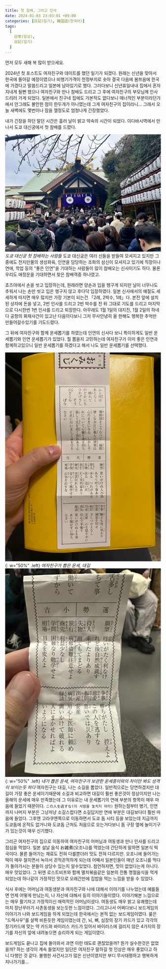 ```yaml
---
title: 첫 참배, 그리고 인사
date: 2024-01-03 23:03:01 +09:00
categories: [日記(일기), 韓国語(한국어)]
tags:
  [
    日常(일상),
    日記(일기)
  ]
---
```

먼저 모두 새해 복 많이 받으세요.

2024년 첫 포스트도 여자친구와 데이트를 했던 일기가 되겠다.
원래는 신년을 맞아서 한국에 돌아갈 예정이였으나 비행기가격이 천정부지로 솟아 결국 다음에 봄쯔음에 한국에 가겠다고 말씀드리고 일본에 남아있기로 했다.
그러다보니 신년휴일내내 집에서 혼자 지내게 될뻔 했으나 여자친구와 만나 참배도 드리고 그 후에 여자친구의 부모님께 인사드리러 가게 되었다.
일본에서 친구네 집에도 가본적도 없다보니 매너적인 부분이라던가에서 안그래도 불안한 점이 한두개가 아니였는데 그게 여자친구의 집이라니...
그래서 오늘 새벽에도 몇번이나 잠을 깰정도로 엄청나게 긴장했었다.

내가 긴장을 하던 말던 시간은 흘러 날이 밝고 약속의 시간이 되었다.
이다바시역에서 만나서 도쿄 대신궁에서 첫 참배를 드렸다.

![도쿄 대신궁](/assets/img/2024/diary/tokyodaijingu.jpeg)
_도쿄 대신궁 첫 참배하는 사람들_
도쿄 대신궁은 여러 신들을 받들여 모셔지고 있지만 그중에도 천지만물의 생성화육, 인연을 담당하는 조화의 삼신이 모셔지고 있기에 직장이나 연애, 학업 등의 "좋은 인연"을 기대하는 사람들이 많이 참배오는 신사이기도 하다. 물론 우리도 애정운을 기대하면서 찾은 참배객중 하나였고.

쵸즈야에서 손을 씻고 입장하는데, 원래라면 양손과 입을 헹구게 되지만 날이 너무나도 추워서 나는 손만 씻고 입은 헹구지 않고 후다닥 입장하였다.
일본 신사에서의 예절도 세세하게 따지면 매우 많지만 가장 기본이 되는건 「2례, 2박수, 1례」다. 본전 앞에 설치된 상자에 돈을 넣고, 2번 인사를 드리고 2번 박수를 친 뒤 그대로 기도를 드리고 마지막으로 다시한번 1번 인사를 드리고 퇴장한다.
아무래도 1월 1일의 대지진, 1월 2일의 하네다 공항의 화재사건이 있고난 다음이다보니 그저 무사안녕히 올 한해도 행복한 추억만 만들어갈수있기를 기도드렸다.

그 뒤에 여자친구와 함께 운세뽑기를 하였는데 인연의 신사다 보니 특이하게도 일반 운세뽑기와 인연 운세뽑기가 있었다.
뭘 뽑을지 고민하는데 여자친구가 이미 좋은 인연과 함께하고있으니 일반 운세뽑기를 하겠다고 해서 나도 일반 운세뽑기를 선택했다.

![여자친구가 뽑은 운세](/assets/img/2024/diary/omikuji2.jpg){: w="50%" .left}
_여자친구가 뽑은 운세, 대길_
![내가 뽑은 운세](/assets/img/2024/diary/omikuji.jpeg){: w="50%" .left}
_내가 뽑은 운세, 여자친구가 보관한 운세종이와의 차이만 봐도 성격이 보이는듯 하다_
여자친구는 대길, 나는 소길을 뽑았다.
일반적으로는 당연하겠지만 대길이 가장 좋은 운세이기때문에 소길과 비교하면 대길이 훨씬 좋은것이 정상이지만 나는 올해의 운세에 매우 만족했는데 그 이유로는 내 운세뽑기의 연애 부분의 항목이 매우 마음에 들었기 때문이다.
```この人を逃すな(이 사람을 놓치지 마라)```
원하는점부터 병기, 인연까지 나머지 부분은 그냥저냥 소길스럽다면 소길답지만 연애 부분은 대길보다더 훨씬 마음에 들었다.
그후엔 고라쿠엔쪽으로 이동하면서 도쿄 돔 시티 등을 보았는데 지금까지 도쿄돔에 온적도 없거니와 도쿄돔 근처도 처음으로 오는거다보니 돔 구장 옆에 놀이기구가 있는것이 매우 신기했다. 

그리곤 여자친구의 집으로 이동하여 여자친구의 어머님과 여동생과 만나 인사를 드리고 점심을 먹었다.
일본 설날 음식 お雑煮(오조니)를 먹었는데 간단하게 말하면 일본식 떡국이다. 물론 들어가는 재료도 전혀 다를뿐더러 맛도 전혀 다르지만.
오조니에 들어가는 떡이 매우 찰지면서 녹아서 끈적끈적하게 되는데 어째서 일본인들이 매년 오조니를 먹다가 돌아가시는 분들이 상당수 있는지 알수있었다. 첨언하자면, 맛이 없었다는게 아니다. 매우 맛있었다.
그 뒤엔 로스트비프와 함께 멸치볶음같은 일본의 전통 명절음식을 먹게 되었는데 하나같이 가정적인 맛으로 오래간만에 집밥을 먹는 느낌을 받을 수 있었다.

식사 후에는 어머님과 여동생분과 여자친구와 나에 대해서 이야기를 나누었는데 예를들면 언제 어떻게 만났는지, 나 자신에 대해서 등의 이야기들이였다.
이야기해본 느낌으로는 매우 활기차고 가정적이신 매력적인 어머님이셨다. 여동생도 매우 밝고 유쾌했는데 마치 장난꾸러기 사촌동생을 보는듯한 느낌이였다.
그리고나서 어쩌다보니 보드게임의 이야기가 나와 보드게임을 하게 되었는데 한국에서는 본적 없는 보드게임이였다. 룰은 "드렉사우"를 살짝 비튼듯한 게임이였는데 간, 뇌, 뼈, 심장의 장기 카드가 있고 각각의 장기카드에 맞는 약 카드와 바이러스 카드가 있어서 바이러스에 걸리지 않은 4가지의 장기를 자신의 앞에 내려놓으면 승리하게 되는 게임이였다.

보드게임도 끝나고 집에 돌아와서 과연 이런 태도로 괜찮았을까? 뭔가 실수한것은 없었을까? 하는 생각이 계속 들었지만 일단은 여자친구 말하길 첫 인상은 매우 좋았다고 하니 다행인 것 같다.
불행한 사건사고가 많은 신년이였지만 부디 무사태평하고 행복하게 지나가기를...